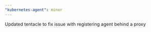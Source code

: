 ```yaml
---
"kubernetes-agent": minor
---
```


Updated tentacle to fix issue with registering agent behind a proxy
